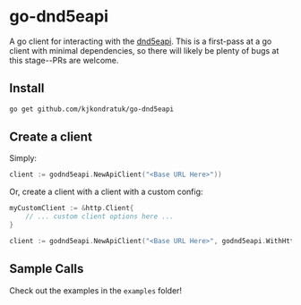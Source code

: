 # go-dnd5eapi

A go client for interacting with the [dnd5eapi](https://www.dnd5eapi.co/).  This is a first-pass at a go client with minimal dependencies, so there will likely be plenty of bugs at this stage--PRs are welcome.

## Install
```bash
go get github.com/kjkondratuk/go-dnd5eapi
```

## Create a client
Simply:
```go
client := godnd5eapi.NewApiClient("<Base URL Here>"))
```

Or, create a client with a client with a custom config:
```go
myCustomClient := &http.Client{
    // ... custom client options here ...
}

client := godnd5eapi.NewApiClient("<Base URL Here>", godnd5eapi.WithHttpClient(myCustomClient))
```

## Sample Calls

Check out the examples in the `examples` folder!